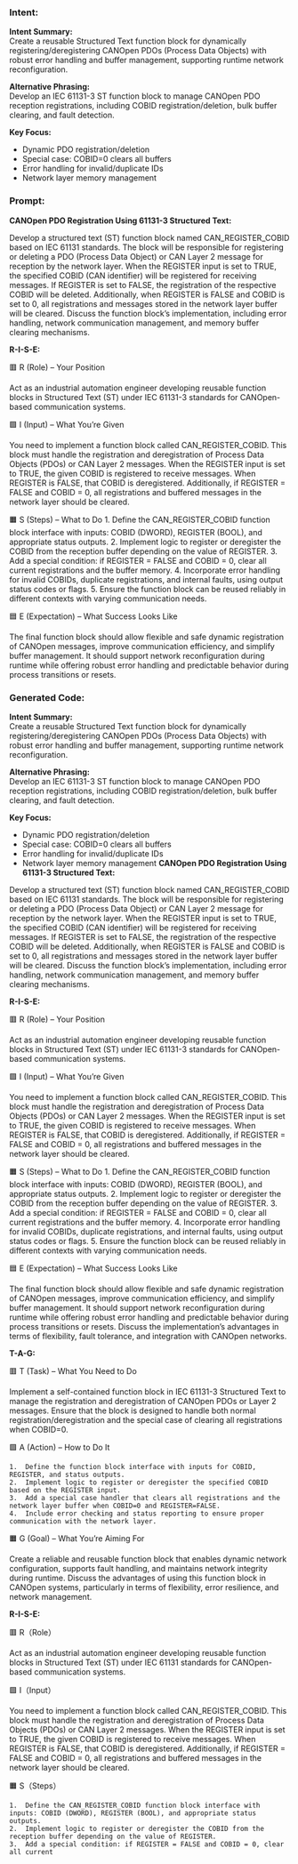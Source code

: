 ### Intent:
**Intent Summary:**  
Create a reusable Structured Text function block for dynamically registering/deregistering CANOpen PDOs (Process Data Objects) with robust error handling and buffer management, supporting runtime network reconfiguration.  

**Alternative Phrasing:**  
Develop an IEC 61131-3 ST function block to manage CANOpen PDO reception registrations, including COBID registration/deletion, bulk buffer clearing, and fault detection.  

**Key Focus:**  
- Dynamic PDO registration/deletion  
- Special case: COBID=0 clears all buffers  
- Error handling for invalid/duplicate IDs  
- Network layer memory management

### Prompt:
**CANOpen PDO Registration Using 61131-3 Structured Text:**

Develop a structured text (ST) function block named CAN_REGISTER_COBID based on IEC 61131 standards. The block will be responsible for registering or deleting a PDO (Process Data Object) or CAN Layer 2 message for reception by the network layer. When the REGISTER input is set to TRUE, the specified COBID (CAN identifier) will be registered for receiving messages. If REGISTER is set to FALSE, the registration of the respective COBID will be deleted. Additionally, when REGISTER is FALSE and COBID is set to 0, all registrations and messages stored in the network layer buffer will be cleared. Discuss the function block’s implementation, including error handling, network communication management, and memory buffer clearing mechanisms.

**R-I-S-E:**

🟥 R (Role) – Your Position

Act as an industrial automation engineer developing reusable function blocks in Structured Text (ST) under IEC 61131-3 standards for CANOpen-based communication systems.

🟩 I (Input) – What You’re Given

You need to implement a function block called CAN_REGISTER_COBID. This block must handle the registration and deregistration of Process Data Objects (PDOs) or CAN Layer 2 messages. When the REGISTER input is set to TRUE, the given COBID is registered to receive messages. When REGISTER is FALSE, that COBID is deregistered. Additionally, if REGISTER = FALSE and COBID = 0, all registrations and buffered messages in the network layer should be cleared.

🟧 S (Steps) – What to Do
	1.	Define the CAN_REGISTER_COBID function block interface with inputs: COBID (DWORD), REGISTER (BOOL), and appropriate status outputs.
	2.	Implement logic to register or deregister the COBID from the reception buffer depending on the value of REGISTER.
	3.	Add a special condition: if REGISTER = FALSE and COBID = 0, clear all current registrations and the buffer memory.
	4.	Incorporate error handling for invalid COBIDs, duplicate registrations, and internal faults, using output status codes or flags.
	5.	Ensure the function block can be reused reliably in different contexts with varying communication needs.

🟦 E (Expectation) – What Success Looks Like

The final function block should allow flexible and safe dynamic registration of CANOpen messages, improve communication efficiency, and simplify buffer management. It should support network reconfiguration during runtime while offering robust error handling and predictable behavior during process transitions or resets.

### Generated Code:
**Intent Summary:**  
Create a reusable Structured Text function block for dynamically registering/deregistering CANOpen PDOs (Process Data Objects) with robust error handling and buffer management, supporting runtime network reconfiguration.  

**Alternative Phrasing:**  
Develop an IEC 61131-3 ST function block to manage CANOpen PDO reception registrations, including COBID registration/deletion, bulk buffer clearing, and fault detection.  

**Key Focus:**  
- Dynamic PDO registration/deletion  
- Special case: COBID=0 clears all buffers  
- Error handling for invalid/duplicate IDs  
- Network layer memory management
**CANOpen PDO Registration Using 61131-3 Structured Text:**

Develop a structured text (ST) function block named CAN_REGISTER_COBID based on IEC 61131 standards. The block will be responsible for registering or deleting a PDO (Process Data Object) or CAN Layer 2 message for reception by the network layer. When the REGISTER input is set to TRUE, the specified COBID (CAN identifier) will be registered for receiving messages. If REGISTER is set to FALSE, the registration of the respective COBID will be deleted. Additionally, when REGISTER is FALSE and COBID is set to 0, all registrations and messages stored in the network layer buffer will be cleared. Discuss the function block’s implementation, including error handling, network communication management, and memory buffer clearing mechanisms.

**R-I-S-E:**

🟥 R (Role) – Your Position

Act as an industrial automation engineer developing reusable function blocks in Structured Text (ST) under IEC 61131-3 standards for CANOpen-based communication systems.

🟩 I (Input) – What You’re Given

You need to implement a function block called CAN_REGISTER_COBID. This block must handle the registration and deregistration of Process Data Objects (PDOs) or CAN Layer 2 messages. When the REGISTER input is set to TRUE, the given COBID is registered to receive messages. When REGISTER is FALSE, that COBID is deregistered. Additionally, if REGISTER = FALSE and COBID = 0, all registrations and buffered messages in the network layer should be cleared.

🟧 S (Steps) – What to Do
	1.	Define the CAN_REGISTER_COBID function block interface with inputs: COBID (DWORD), REGISTER (BOOL), and appropriate status outputs.
	2.	Implement logic to register or deregister the COBID from the reception buffer depending on the value of REGISTER.
	3.	Add a special condition: if REGISTER = FALSE and COBID = 0, clear all current registrations and the buffer memory.
	4.	Incorporate error handling for invalid COBIDs, duplicate registrations, and internal faults, using output status codes or flags.
	5.	Ensure the function block can be reused reliably in different contexts with varying communication needs.

🟦 E (Expectation) – What Success Looks Like

The final function block should allow flexible and safe dynamic registration of CANOpen messages, improve communication efficiency, and simplify buffer management. It should support network reconfiguration during runtime while offering robust error handling and predictable behavior during process transitions or resets. Discuss the implementation’s advantages in terms of flexibility, fault tolerance, and integration with CANOpen networks.

**T-A-G:**

🟥 T (Task) – What You Need to Do

Implement a self-contained function block in IEC 61131-3 Structured Text to manage the registration and deregistration of CANOpen PDOs or Layer 2 messages. Ensure that the block is designed to handle both normal registration/deregistration and the special case of clearing all registrations when COBID=0.

🟩 A (Action) – How to Do It

	1.	Define the function block interface with inputs for COBID, REGISTER, and status outputs.
	2.	Implement logic to register or deregister the specified COBID based on the REGISTER input.
	3.	Add a special case handler that clears all registrations and the network layer buffer when COBID=0 and REGISTER=FALSE.
	4.	Include error checking and status reporting to ensure proper communication with the network layer.

🟧 G (Goal) – What You’re Aiming For

Create a reliable and reusable function block that enables dynamic network configuration, supports fault handling, and maintains network integrity during runtime. Discuss the advantages of using this function block in CANOpen systems, particularly in terms of flexibility, error resilience, and network management.

**R-I-S-E:**

🟥 R（Role）

Act as an industrial automation engineer developing reusable function blocks in Structured Text (ST) under IEC 61131 standards for CANOpen-based communication systems.

🟩 I（Input）

You need to implement a function block called CAN_REGISTER_COBID. This block must handle the registration and deregistration of Process Data Objects (PDOs) or CAN Layer 2 messages. When the REGISTER input is set to TRUE, the given COBID is registered to receive messages. When REGISTER is FALSE, that COBID is deregistered. Additionally, if REGISTER = FALSE and COBID = 0, all registrations and buffered messages in the network layer should be cleared.

🟧 S（Steps）

	1.	Define the CAN_REGISTER_COBID function block interface with inputs: COBID (DWORD), REGISTER (BOOL), and appropriate status outputs.
	2.	Implement logic to register or deregister the COBID from the reception buffer depending on the value of REGISTER.
	3.	Add a special condition: if REGISTER = FALSE and COBID = 0, clear all current
